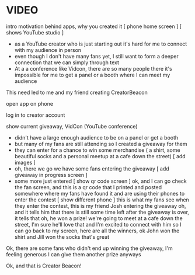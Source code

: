 # VIDEO
intro motivation behind apps, why you created it
[ phone home screen ]
[ shows YouTube studio ]
- as a YouTube creator who is just starting out it's hard for me to connect with my audience in person
- even though I don't have many fans yet, I still want to form a deeper connection that we can simply through text
- At a a conference like Vidcon, there are so many people there it's impossible for me to get a panel or a booth where I can meet my audience

This need led to me and my friend creating CreatorBeacon

open app on phone

log in to creator account

show current giveaway, VidCon (YouTube conference)
- didn't have a large enough audience to be on a panel or get a booth
- but many of my fans are still attending so I created a giveaway for them
- they can enter for a chance to win some merchandise ( a shirt, some beautiful socks and a personal meetup at a cafe down the street)
[ add images ]
- oh, there we go we have some fans entering the giveaway
[ add giveaway in progress screen ]
- some more just entered
[ show qr code screen ]
ok, and I can go check the fan screen, and this is a qr code that I printed and posted somewhere where my fans have found it and are using their phones to enter the contest
[ show different phone ]
this is what my fans see when they enter the contest, this is my friend Josh entering the giveaway
oh, and it tells him that there is still some time left
after the giveaway is over, it tells that oh, he won a prize!
we're going to meet at a cafe down the street, I'm sure he'll love that and I'm excited to connect with him
so I can go back to my screen, here are all the winners, ok John won the shirt and Jill won the socks that's great

Ok, there are some fans who didn't end up winning the giveaway, I'm feeling generous I can give them another prize anyways

Ok, and that is Creator Beacon!
